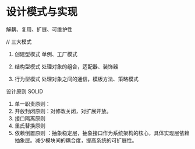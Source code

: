 # 设计模式与实现

解耦、复用、扩展、可维护性

// 三大模式
1. 创建型模式
单例、工厂模式

2. 结构型模式
处理对象的组合，适配器、装饰器

3. 行为型模式
处理对象之间的通信，模板方法、策略模式

设计原则
SOLID
1. 单一职责原则：
2. 开放封闭原则：对修改关闭，对扩展开放。
3. 接口隔离原则
4. 里氏替换原则
5. 依赖倒置原则 ：抽象稳定层，抽象接口作为系统架构的核心，具体实现层依赖抽象层。减少模块间的耦合度，提高系统的可扩展性。






